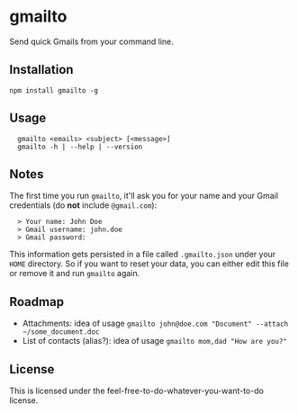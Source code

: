 # gmailto

Send quick Gmails from your command line.

## Installation
`npm install gmailto -g`

## Usage
```
  gmailto <emails> <subject> [<message>]
  gmailto -h | --help | --version
```

## Notes
The first time you run `gmailto`, it'll ask you for your name and your Gmail credentials (do **not** include `@gmail.com`):

```
  > Your name: John Doe
  > Gmail username: john.doe
  > Gmail password:
```
This information gets persisted in a file called `.gmailto.json` under your `HOME` directory. So if you want to reset your data, you can either edit this file or remove it and run `gmailto` again.

## Roadmap
- Attachments: idea of usage `gmailto john@doe.com "Document" --attach ~/some_document.doc`
- List of contacts (alias?): idea of usage `gmailto mom,dad "How are you?"`

## License
This is licensed under the feel-free-to-do-whatever-you-want-to-do license.